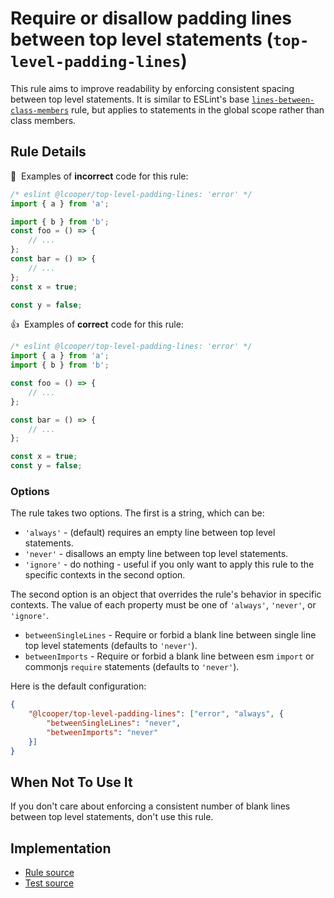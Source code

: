 # Require or disallow padding lines between top level statements (`top-level-padding-lines`)

This rule aims to improve readability by enforcing consistent spacing between top level statements. It is similar to ESLint's base [`lines-between-class-members`](https://eslint.org/docs/rules/lines-between-class-members) rule, but applies to statements in the global scope rather than class members.

## Rule Details

:no_entry_sign:&nbsp; Examples of **incorrect** code for this rule:

```js
/* eslint @lcooper/top-level-padding-lines: 'error' */
import { a } from 'a';

import { b } from 'b';
const foo = () => {
    // ...
};
const bar = () => {
    // ...
};
const x = true;

const y = false;
```

:thumbsup:&nbsp; Examples of **correct** code for this rule:

```js
/* eslint @lcooper/top-level-padding-lines: 'error' */
import { a } from 'a';
import { b } from 'b';

const foo = () => {
    // ...
};

const bar = () => {
    // ...
};

const x = true;
const y = false;
```

### Options

The rule takes two options. The first is a string, which can be:

* `'always'` - (default) requires an empty line between top level statements.
* `'never'` - disallows an empty line between top level statements.
* `'ignore'` - do nothing - useful if you only want to apply this rule to the specific contexts in the second option.

The second option is an object that overrides the rule's behavior in specific contexts. The value of each property must be one of `'always'`, `'never'`, or `'ignore'`.

 * `betweenSingleLines` - Require or forbid a blank line between single line top level statements (defaults to `'never'`).
 * `betweenImports` - Require or forbid a blank line between esm `import` or commonjs `require` statements (defaults to `'never'`).

Here is the default configuration:

```json
{
    "@lcooper/top-level-padding-lines": ["error", "always", {
        "betweenSingleLines": "never",
        "betweenImports": "never"
    }]
}
```

## When Not To Use It

If you don't care about enforcing a consistent number of blank lines between top level statements, don't use this rule.

## Implementation

- [Rule source](../../lib/rules/top-level-padding-lines.js)
- [Test source](../../lib/rules/top-level-padding-lines.test.js)
